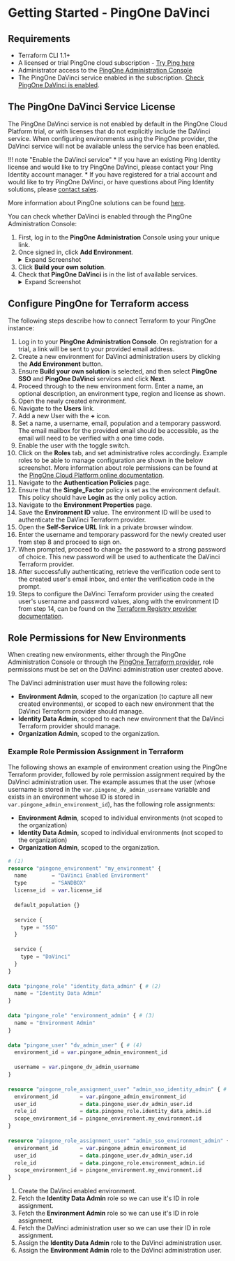 # Getting Started - PingOne DaVinci

## Requirements

* Terraform CLI 1.1+
* A licensed or trial PingOne cloud subscription - [Try Ping here](https://www.pingidentity.com/en/try-ping.html)
* Administrator access to the [PingOne Administration Console](https://docs.pingidentity.com/r/en-us/pingone/p1_access_admin_console)
* The PingOne DaVinci service enabled in the subscription. [Check PingOne DaVinci is enabled](https://pingidentity.github.io/terraform-docs/getting-started/davinci/#the-pingone-davinci-service-license).

## The PingOne DaVinci Service License

The PingOne DaVinci service is not enabled by default in the PingOne Cloud Platform trial, or with licenses that do not explicitly include the DaVinci service.  When configuring environments using the PingOne provider, the DaVinci service will not be available unless the service has been enabled.

!!! note "Enable the DaVinci service"
    * If you have an existing Ping Identity license and would like to try PingOne DaVinci, please contact your Ping Identity account manager.
    * If you have registered for a trial account and would like to try PingOne DaVinci, or have questions about Ping Identity solutions, please [contact sales](https://www.pingidentity.com/en/company/contact-sales.html).

More information about PingOne solutions can be found [here](https://docs.pingidentity.com/r/en-us/pingone/pingone_p1solutions_main).

You can check whether DaVinci is enabled through the PingOne Administration Console:

1. First, log in to the **PingOne Administration** Console using your unique link.
2. Once signed in, click **Add Environment**.
    <details>
      <summary>Expand Screenshot</summary>
        <img src="../../img/getting-started/pingone-console-admins-env.png"  alt="PingOne Administration Console, Add Environment Button"/>
    </details>
3. Click **Build your own solution**.
4. Check that **PingOne DaVinci** is in the list of available services.
    <details>
      <summary>Expand Screenshot</summary>
        <img src="../../img/getting-started/pingone-console-create-environment-davinci.png"  alt="PingOne Administration Console, Build your own solution"/>
    </details>

## Configure PingOne for Terraform access

The following steps describe how to connect Terraform to your PingOne instance:

1. Log in to your **PingOne Administration Console**. On registration for a trial, a link will be sent to your provided email address.
2. Create a new environment for DaVinci administration users by clicking the **Add Environment** button.
3. Ensure **Build your own solution** is selected, and then select **PingOne SSO** and **PingOne DaVinci** services and click **Next**.
4. Proceed through to the new environment form.  Enter a name, an optional description, an environment type, region and license as shown.
5. Open the newly created environment.
6. Navigate to the **Users** link.
7. Add a new User with the **+** icon.
8. Set a name, a username, email, population and a temporary password.  The email mailbox for the provided email should be accessible, as the email will need to be verified with a one time code.
9. Enable the user with the toggle switch.
10. Click on the **Roles** tab, and set administrative roles accordingly.  Example roles to be able to manage configuration are shown in the below screenshot.  More information about role permissions can be found at the [PingOne Cloud Platform online documentation](https://docs.pingidentity.com/r/en-us/pingone/p1_c_roles).
11. Navigate to the **Authentication Policies** page.
12. Ensure that the **Single_Factor** policy is set as the environment default.  This policy should have **Login** as the only policy action.
13. Navigate to the **Environment Properties** page.
14. Save the **Environment ID** value.  The environment ID will be used to authenticate the DaVinci Terraform provider.
15. Open the **Self-Service URL** link in a private browser window.
16. Enter the username and temporary password for the newly created user from step 8 and proceed to sign on.
17. When prompted, proceed to change the password to a strong password of choice.  This new password will be used to authenticate the DaVinci Terraform provider.
18. After successfully authenticating, retrieve the verification code sent to the created user's email inbox, and enter the verification code in the prompt.
19. Steps to configure the DaVinci Terraform provider using the created user's username and password values, along with the environment ID from step 14, can be found on the [Terraform Registry provider documentation](https://registry.terraform.io/providers/pingidentity/davinci/latest/docs).

## Role Permissions for New Environments

When creating new environments, either through the PingOne Administration Console or through the [PingOne Terraform provider](https://registry.terraform.io/providers/pingidentity/pingone/latest/docs/resources/environment), role permissions must be set on the DaVinci administration user created above.

The DaVinci administration user must have the following roles:
* **Environment Admin**, scoped to the organization (to capture all new created environments), or scoped to each new environment that the DaVinci Terraform provider should manage.
* **Identity Data Admin**, scoped to each new environment that the DaVinci Terraform provider should manage.
* **Organization Admin**, scoped to the organization.

### Example Role Permission Assignment in Terraform

The following shows an example of environment creation using the PingOne Terraform provider, followed by role permission assignment required by the DaVinci administration user.  The example assumes that the user (whose username is stored in the `var.pingone_dv_admin_username` variable and exists in an environment whose ID is stored in `var.pingone_admin_environment_id`), has the following role assignments:

* **Environment Admin**, scoped to individual environments (not scoped to the organization)
* **Identity Data Admin**, scoped to individual environments (not scoped to the organization)
* **Organization Admin**, scoped to the organization.

``` terraform linenums="1"
# (1)
resource "pingone_environment" "my_environment" {
  name        = "DaVinci Enabled Environment"
  type        = "SANDBOX"
  license_id  = var.license_id

  default_population {}

  service {
    type = "SSO"
  }

  service {
    type = "DaVinci"
  }
}

data "pingone_role" "identity_data_admin" { # (2)
  name = "Identity Data Admin"
}

data "pingone_role" "environment_admin" { # (3)
  name = "Environment Admin"
}

data "pingone_user" "dv_admin_user" { # (4)
  environment_id = var.pingone_admin_environment_id

  username = var.pingone_dv_admin_username
}

resource "pingone_role_assignment_user" "admin_sso_identity_admin" { # (5)
  environment_id       = var.pingone_admin_environment_id
  user_id              = data.pingone_user.dv_admin_user.id
  role_id              = data.pingone_role.identity_data_admin.id
  scope_environment_id = pingone_environment.my_environment.id
}

resource "pingone_role_assignment_user" "admin_sso_environment_admin" { # (6)
  environment_id       = var.pingone_admin_environment_id
  user_id              = data.pingone_user.dv_admin_user.id
  role_id              = data.pingone_role.environment_admin.id
  scope_environment_id = pingone_environment.my_environment.id
}
```
1. Create the DaVinci enabled environment.
2. Fetch the **Identity Data Admin** role so we can use it's ID in role assignment.
3. Fetch the **Environment Admin** role so we can use it's ID in role assignment.
4. Fetch the DaVinci administration user so we can use their ID in role assignment.
5. Assign the **Identity Data Admin** role to the DaVinci administration user.
6. Assign the **Environment Admin** role to the DaVinci administration user.